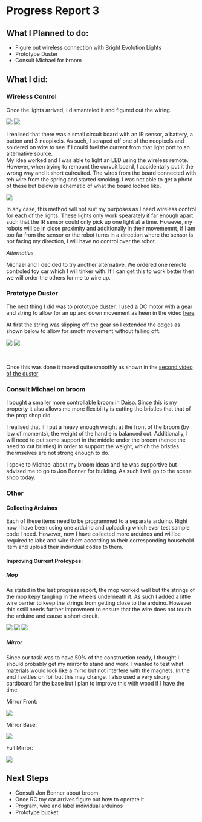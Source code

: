 # Progress Report 3

## What I Planned to do:

* Figure out wireless connection with Bright Evolution Lights
* Prototype Duster
* Consult Michael for broom

## What I did:

### Wireless Control

Once the lights arrived, I dismanteled it and figured out the wiring.

![](Wiring1.jpg)
![](Wiring2.jpg)

I realised that there was a small circuit board with an IR sensor, a battery, a button and 3 neopixels. As such, I scraped off one of the neopixels and soldered on wire to see if I could fuel the current from that light port to an alternative source.
<br>
My idea worked and I was able to light an LED using the wireless remote. However, when trying to remount the curvuit board, I accidentally put it the wrong way and it short cuircuited. The wires from the board connected with teh wire from the spring and started smoking. I was not able to get a photo of these but below is schematic of what the board looked like.

![](schematic.jpg)

In any case, this method will not suit my purposes as I need wireless control for each of the lights. These lights only work spearately if far enough apart such that the IR sensor could only pick up one light at a time. However, my robots will be in close proximity and additionally in their movememnt, if I am too far from the sensor or the robot turns in a direction where the sensor is not facing my direction, I will have no control over the robot.

*Alternative* 

Michael and I decided to try another alternative. We ordered one remote controled toy car which I will tinker with. If I can get this to work better then we will order the others for me to wire up.

### Prototype Duster

The next thing I did was to prototype duster. I used a DC motor with a gear and string to allow for an up and down movement as heen in the video [here](https://youtu.be/f39WO7dEEe0). 

At first the string was slipping off the gear so I extended the edges as shown below to allow for smoth movement without falling off:

![](pullSystem1.jpg)
![](pullSystem2.jpg)

<br>

Once this was done it moved quite smoothly as shown in the [second video of the duster](https://youtu.be/HHdX5LZVrVo)

### Consult Michael on broom

I bought a smaller more controllable broom in Daiso. Since this is my property it also allows me more flexibility is cutting the bristles that that of the prop shop did. 

I realised that if I put a heavy enough weight at the front of the broom (by law of moments), the weight of the handle is balanced out. Additionally, I will need to put some support in the middle under the broom (hence the need to cut bristles) in order to support the weight, which the bristles thermselves are not strong enough to do.

I spoke to Michael about my broom ideas and he was supportive but advised me to go to Jon Bonner for building. As such I will go to the scene shop today.

### Other

#### Collecting Arduinos

Each of these items need to be programmed to a separate arduino. Right now I have been using one arduino and uploading which ever test sample code I need. However, now I have collected more arduinos and will be required to labe and wire them according to their corresponding household item and upload their individual codes to them.

#### Improving Current Protoypes:

##### Mop

As stated in the last progress report, the mop worked well but the strings of the mop kepy tangling in the wheels underneath it. As such I added a little wire barrier to keep the strings from getting close to the arduino. However this sstill needs further improvment to ensure that the wire does not touch the arduino and cause a short circuit.

![](mopProtection1.jpg)
![](mopProtection2.jpg)
![](mopProtection3.jpg)

##### Mirror

Since our task was to have 50% of the construction ready, I thought I should probably get my mirror to stand and work. I wanted to test what materials would look like a mirro but not interfere with the magnets. In the end I settles on foil but this may change. I also used a very strong cardboard for the base but I plan to improve this with wood if I have the time.

Mirror Front: 

![](mirrorFront.jpg)


Mirror Base:

![](mirrorBase.jpg)

Full Mirror:

![](fullMirror.jpg)

## Next Steps

* Consult Jon Bonner about broom
* Once RC toy car arrives figure out how to operate it 
* Program, wire and label individual arduinos
* Prototype bucket

